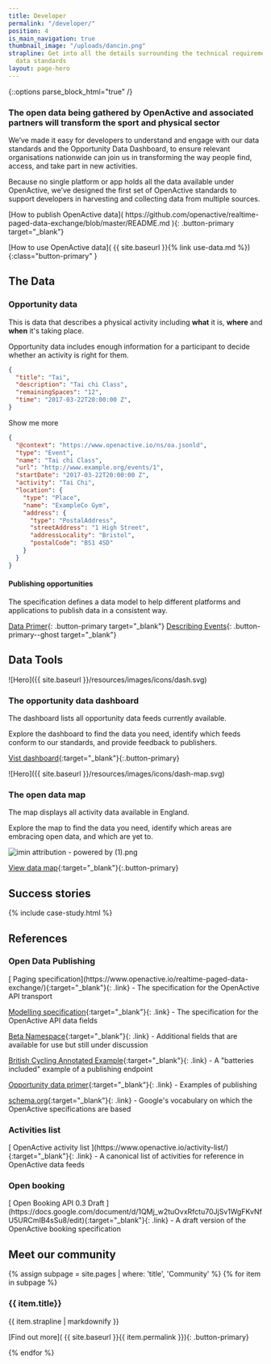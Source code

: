```yaml
---
title: Developer
permalink: "/developer/"
position: 4
is_main_navigation: true
thumbnail_image: "/uploads/dancin.png"
strapline: Get into all the details surrounding the technical requirements of our
  data standards
layout: page-hero
---
```


{::options parse_block_html="true" /}

<!--  ---------------->
<!-- HERO TEXT -->
<!--  ---------------->
<article>
<div class="one">

### The open data being gathered by OpenActive and associated partners will transform the sport and physical sector

We’ve made it easy for developers to understand and engage with our data standards and the Opportunity Data Dashboard, to ensure relevant organisations nationwide can join us in transforming the way people find, access, and take part in new activities.

Because no single platform or app holds all the data available under OpenActive, we’ve designed the first set of OpenActive standards to support developers in harvesting and collecting data from multiple sources.

</div>
</article>
<article>
<div class="two">
[How to publish OpenActive data]( https://github.com/openactive/realtime-paged-data-exchange/blob/master/README.md ){: .button-primary target="_blank"}
</div>
<div class="two">

[How to use OpenActive data]( {{ site.baseurl }}{% link use-data.md %}){:class="button-primary" }
</div>
</article>

<!--  ---------------->
<!-- CODE -->
<!--  ---------------->
<article class="title-row invert developer-data">
<h2 class="sub-heading-two">The Data</h2>
<div class="code left">

### Opportunity data
This is data that describes a physical activity including **what** it is, **where** and **when** it's taking place.

Opportunity data includes enough information for a participant to decide whether an activity is right for them.

</div>
<div class="code right">
<div class="terminal">


```json
{
  "title": "Tai",
  "description": "Tai chi Class",
  "remainingSpaces": "12",
  "time": "2017-03-22T20:00:00 Z",
}
```

</div>

<a class="data-show button-primary">Show me more</a>

</div>

<div class="further-code left">
<div class="terminal">

```json
{
  "@context": "https://www.openactive.io/ns/oa.jsonld",
  "type": "Event",
  "name": "Tai chi Class",
  "url": "http://www.example.org/events/1",
  "startDate": "2017-03-22T20:00:00 Z",
  "activity": "Tai Chi",
  "location": {
    "type": "Place",
    "name": "ExampleCo Gym",
    "address": {
      "type": "PostalAddress",
      "streetAddress": "1 High Street",
      "addressLocality": "Bristol",
      "postalCode": "BS1 4SD"
    }
  }
}
```

</div>
</div>
<div class="further-code right">

#### Publishing opportunities
The specification defines a data model to help different platforms and applications to publish data in a consistent way.

[Data Primer]( https://www.openactive.io/opportunity-data-primer/){: .button-primary target="_blank"}
[Describing Events](https://www.openactive.io/opportunity-data-primer/#describing-events){: .button-primary--ghost target="_blank"}


</div>
</article>


<!--  ---------------->
<!-- DASHBOARD -->
<!--  ---------------->
<article class="title-row dashboard">
<h2 class="sub-heading-two">Data Tools</h2>
<div class="two tworight">

![Hero]({{ site.baseurl }}/resources/images/icons/dash.svg)


</div>
<div class="two tworight">

### The opportunity data dashboard
The dashboard lists all opportunity data feeds currently available.

Explore the dashboard to find the data you need, identify which feeds conform to our standards, and provide feedback to publishers.


[Vist dashboard](http://status.openactive.io/){:target="_blank"}{:.button-primary}

</div>
</article>
<article class="dashboard">
<div class="two tworight">

![Hero]({{ site.baseurl }}/resources/images/icons/dash-map.svg)

</div>
<div class="two tworight">


### The open data map
The map displays all activity data available in England.

Explore the map to find the data you need, identify which areas are embracing open data, and which are yet to.

![imin attribution - powered by (1).png](/uploads/imin%20attribution%20-%20powered%20by%20(1).png)

[View data map](https://philiphorgan.carto.com/builder/6ac0f185-8322-4b95-ae66-b55768390fa9/embed){:target="_blank"}{:.button-primary}

</div>
</article>


<!--  ---------------->
<!-- CASE STUDIES -->
<!--  ---------------->
<article class="title-row">
<h2 class="sub-heading-two margin-top">Success stories</h2>
{% include case-study.html %}
</article>



<!--  ---------------->
<!-- CALL TO ACTION -->
<!--  ---------------->

<article class=" title-row">
<h2 class="sub-heading-two">References</h2>
<div class="one">
<h3>Open Data Publishing</h3>
<p></p>
[ Paging specification](https://www.openactive.io/realtime-paged-data-exchange/){:target="_blank"}{: .link} - The specification for the OpenActive API transport

[ Modelling specification](https://www.openactive.io/modelling-opportunity-data/){:target="_blank"}{: .link} - The specification for the OpenActive API data fields

[ Beta Namespace](https://www.openactive.io/ns-beta/){:target="_blank"}{: .link} - Additional fields that are available for use but still under discussion

[ British Cycling Annotated Example](https://github.com/openactive/activation/issues/104){:target="_blank"}{: .link} - A "batteries included" example of a publishing endpoint

[ Opportunity data primer](https://www.openactive.io/opportunity-data-primer/){:target="_blank"}{: .link} - Examples of publishing

[ schema.org](http://schema.org/){:target="_blank"}{: .link} - Google's vocabulary on which the OpenActive specifications are based

<h3>Activities list</h3>
<p></p>
[ OpenActive activity list ](https://www.openactive.io/activity-list/){:target="_blank"}{: .link} - A canonical list of activities for reference in OpenActive data feeds

<h3>Open booking</h3>
<p></p>
[ Open Booking API 0.3 Draft ](https://docs.google.com/document/d/1QMj_w2tuOvxRfctu70JjSv1WgFKvNfU5URCmIB4sSu8/edit){:target="_blank"}{: .link} -  A draft version of the OpenActive booking specification
</div>
</article>


<!-- <article class="call_to_action title-row">
<h2 class="sub-heading-two">Resources</h2>

<div class="subgrid">
<div class="four">

### How-to guides

Molestiae corporis rerum blanditiis voluptas vel. Vero dolorum commodi laboriosam quia. Qui hic optio doloremque.

[Discover More]( {{ site.baseurl }}{% link how-to.md %}){:.link}

</div>
<div class="four">

### Discussions
Learn more about how we’re making opportunity data easier to access, use, and share nationwide.

[Discover More]( {{ site.baseurl }}{% link discussions.md %}){:.link}

</div>
<div class="four">

### References
Dive into the detail by looking through our standards documentation and best practice guidance.

[Discover More]( {{ site.baseurl }}/slate/build){:.link target="_blank"}

</div>
<div class="four">

### eLearning
Guidance for developers on getting started, to help you learn how to publish and use your data to benefit your organisation. 

[Discover More]( {{ site.baseurl }}{% link e-learning.md %}){: .link }

</div>
</div>
</article>


<!--  ---------------->
<!-- COMMUNITY CALL TO ACTION -->
<!--  ---------------->
<article class="call_to_action--full-width">
<h2 class="sub-heading-two">Meet our community</h2>
<div class="one">

{% assign subpage = site.pages | where: 'title', 'Community' %}
{% for item in subpage %}
### {{ item.title}}
{{ item.strapline | markdownify }}

[Find out more]( {{ site.baseurl }}{{ item.permalink }}){: .button-primary}

</div>
<figure>
<div class="mask"></div>
<div class="image" style="background: url({{ site.baseurl }}{{ item.thumbnail_image }})center center / cover no-repeat;"></div>
</figure>
{% endfor %}

</article>
